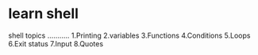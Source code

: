 # learn shell
shell topics
...........
1.Printing
2.variables
3.Functions
4.Conditions 
5.Loops
6.Exit status
7.Input
8.Quotes